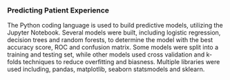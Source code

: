 ### Predicting Patient Experience
The Python coding language is used to build predictive models, utilizing the Jupyter Notebook. Several models were built, including logistic regression, 
decision trees and random forests, to determine the model with the best accuracy score, ROC and confusion matrix. 
Some models were split into a training and testing set, while other models used cross validation and k-folds techniques to reduce overfitting and biasness. 
Multiple libraries were used including, pandas, matplotlib, seaborn statsmodels and sklearn.

